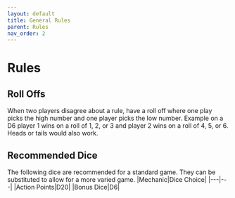 ```yaml
---
layout: default
title: General Rules
parent: Rules
nav_order: 2
---
```

# Rules
## Roll Offs
When two players disagree about a rule, have a roll off where one play picks the high number and one player picks the low number. Example on a D6 player 1 wins on a roll of 1, 2, or 3 and player 2 wins on a roll of 4, 5, or 6. Heads or tails would also work.

## Recommended Dice
The following dice are recommended for a standard game. They can be substituted to allow for a more varied game.
|Mechanic|Dice Choice|
|---|---|
|Action Points|D20|
|Bonus Dice|D6|